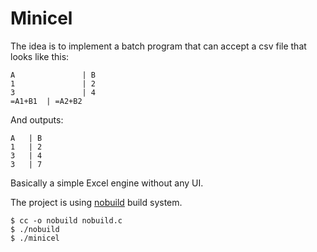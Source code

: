 # Minicel

The idea is to implement a batch program that can accept a csv file that looks like this:


```csv
A				| B
1				| 2
3				| 4
=A1+B1	| =A2+B2
```

And outputs:


```csv
A	| B
1	| 2
3	| 4
3	| 7
```

Basically a simple Excel engine without any UI.

The project is using
[nobuild](https://github.com/tsoding/nobuild) build system.

```console
$ cc -o nobuild nobuild.c
$ ./nobuild
$ ./minicel
```